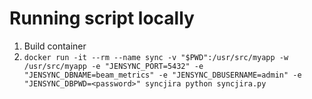 <!--
    Licensed to the Apache Software Foundation (ASF) under one
    or more contributor license agreements.  See the NOTICE file
    distributed with this work for additional information
    regarding copyright ownership.  The ASF licenses this file
    to you under the Apache License, Version 2.0 (the
    "License"); you may not use this file except in compliance
    with the License.  You may obtain a copy of the License at

      http://www.apache.org/licenses/LICENSE-2.0

    Unless required by applicable law or agreed to in writing,
    software distributed under the License is distributed on an
    "AS IS" BASIS, WITHOUT WARRANTIES OR CONDITIONS OF ANY
    KIND, either express or implied.  See the License for the
    specific language governing permissions and limitations
    under the License.
-->
# Running script locally
1. Build container
2. `docker run -it --rm --name sync -v "$PWD":/usr/src/myapp -w /usr/src/myapp -e "JENSYNC_PORT=5432" -e "JENSYNC_DBNAME=beam_metrics" -e "JENSYNC_DBUSERNAME=admin" -e "JENSYNC_DBPWD=<password>" syncjira python syncjira.py`
